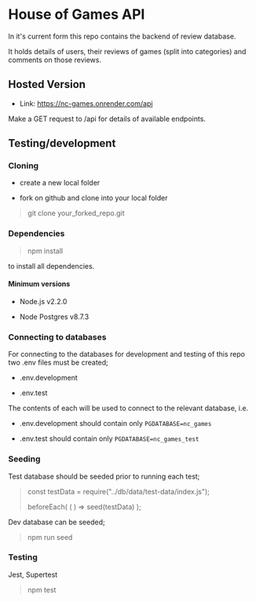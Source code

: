 # House of Games API

In it's current form this repo contains the backend of review database.

It holds details of users, their reviews of games (split into categories) and comments on those reviews.

## Hosted Version

- Link: https://nc-games.onrender.com/api

Make a GET request to /api for details of available endpoints.

## Testing/development

### Cloning

- create a new local folder

- fork on github and clone into your local folder

> git clone your_forked_repo.git

### Dependencies

> npm install

to install all dependencies.

#### Minimum versions

- Node.js v2.2.0

- Node Postgres v8.7.3

### Connecting to databases

For connecting to the databases for development and testing of this repo two .env files must be created;

- .env.development

- .env.test

The contents of each will be used to connect to the relevant database, i.e.

- .env.development should contain only `PGDATABASE=nc_games`

- .env.test should contain only `PGDATABASE=nc_games_test`

### Seeding

Test database should be seeded prior to running each test;

> const testData = require("../db/data/test-data/index.js");
>
> beforeEach( ( ) => seed(testData) );

Dev database can be seeded;

> npm run seed

### Testing

Jest, Supertest

> npm test
